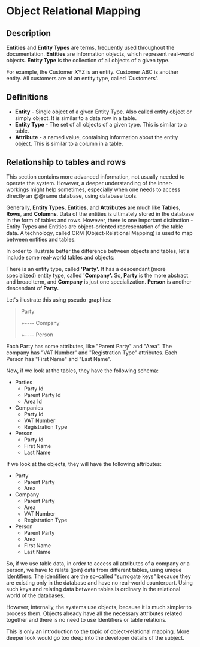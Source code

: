 # Object Relational Mapping



## Description 

**Entities** and **Entity Types** are terms, frequently used throughout the documentation. **Entities** are information objects, which represent real-world objects. **Entity Type** is the collection of all objects of a given type.

For example, the Customer XYZ is an entity. Customer ABC is another entity. All customers are of an entity type, called 'Customers'.

## Definitions

- **Entity** - Single object of a given Entity Type. Also called entity object or simply object. It is similar to a data row in a table.
- **Entity Type** - The set of all objects of a given type. This is similar to a table.
- **Attribute** - a named value, containing information about the entity object. This is similar to a column in a table.

## Relationship to tables and rows

This section contains more advanced information, not usually needed to operate the system. However, a deeper understanding of the inner-workings might help sometimes, especially when one needs to access directly an @@name database, using database tools.

Generally, **Entity Types**, **Entities**, and **Attributes** are much like **Tables**, **Rows**, and **Columns**. Data of the entities is ultimately stored in the database in the form of tables and rows. However, there is one important distinction - Entity Types and Entities are object-oriented representation of the table data. A technology, called ORM (Object-Relational Mapping) is used to map between entities and tables.

In order to illustrate better the difference between objects and tables, let's include some real-world tables and objects:

There is an entity type, called **'Party'.** It has a descendant (more specialized) entity type, called **'Company'.** So, **Party** is the more abstract and broad term, and **Company** is just one specialization. **Person** is another descendant of **Party.**

Let's illustrate this using pseudo-graphics:

> Party
>
> +---- Company
>
> +---- Person

Each Party has some attributes, like "Parent Party" and "Area". The company has "VAT Number" and "Registration Type" attributes. Each Person has "First Name" and "Last Name".

Now, if we look at the tables, they have the following schema:

- Parties
  - Party Id
  - Parent Party Id
  - Area Id
- Companies
  - Party Id
  - VAT Number
  - Registration Type
- Person
  - Party Id
  - First Name
  - Last Name

If we look at the objects, they will have the following attributes:

- Party
  - Parent Party
  - Area
- Company
  - Parent Party
  - Area
  - VAT Number
  - Registration Type
- Person
  - Parent Party
  - Area
  - First Name
  - Last Name

So, if we use table data, in order to access all attributes of a company or a person, we have to relate (join) data from different tables, using unique Identifiers. The identifiers are the so-called "surrogate keys" because they are existing only in the database and have no real-world counterpart. Using such keys and relating data between tables is ordinary in the relational world of the databases.

However, internally, the systems use objects, because it is much simpler to process them. Objects already have all the necessary attributes related together and there is no need to use Identifiers or table relations.

This is only an introduction to the topic of object-relational mapping. More deeper look would go too deep into the developer details of the subject.
